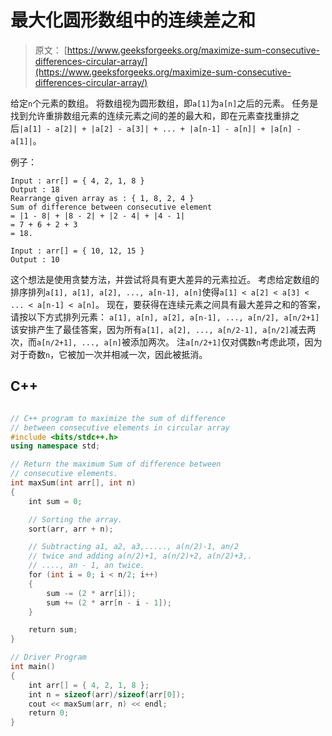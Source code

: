 # 最大化圆形数组中的连续差之和

> 原文： [https://www.geeksforgeeks.org/maximize-sum-consecutive-differences-circular-array/](https://www.geeksforgeeks.org/maximize-sum-consecutive-differences-circular-array/)

给定`n`个元素的数组。 将数组视为圆形数组，即`a[1]`为`a[n]`之后的元素。 任务是找到允许重排数组元素的连续元素之间的差的最大和，即在元素查找重排之后`|a[1] - a[2]| + |a[2] - a[3]| + ... + |a[n-1] - a[n]| + |a[n] - a[1]|`。

例子：

```
Input : arr[] = { 4, 2, 1, 8 }
Output : 18
Rearrange given array as : { 1, 8, 2, 4 }
Sum of difference between consecutive element
= |1 - 8| + |8 - 2| + |2 - 4| + |4 - 1|
= 7 + 6 + 2 + 3
= 18.

Input : arr[] = { 10, 12, 15 }
Output : 10

```



这个想法是使用贪婪方法，并尝试将具有更大差异的元素拉近。
考虑给定数组的排序排列`a[1], a[1], a[2], ..., a[n-1], a[n]`使得`a[1] < a[2] < a[3] < ... < a[n-1] < a[n]`。
现在，要获得在连续元素之间具有最大差异之和的答案，请按以下方式排列元素：
`a[1], a[n], a[2], a[n-1], ..., a[n/2], a[n/2+1]`
该安排产生了最佳答案，因为所有`a[1], a[2], ..., a[n/2-1], a[n/2]`减去两次，而`a[n/2+1], ..., a[n]`被添加两次。
注`a[n/2+1]`仅对偶数`n`考虑此项，因为对于奇数`n`，它被加一次并相减一次，因此被抵消。

## C++ 

```cpp

// C++ program to maximize the sum of difference 
// between consecutive elements in circular array 
#include <bits/stdc++.h> 
using namespace std; 

// Return the maximum Sum of difference between 
// consecutive elements. 
int maxSum(int arr[], int n) 
{ 
    int sum = 0; 

    // Sorting the array. 
    sort(arr, arr + n); 

    // Subtracting a1, a2, a3,....., a(n/2)-1, an/2 
    // twice and adding a(n/2)+1, a(n/2)+2, a(n/2)+3,. 
    // ...., an - 1, an twice. 
    for (int i = 0; i < n/2; i++) 
    { 
        sum -= (2 * arr[i]); 
        sum += (2 * arr[n - i - 1]); 
    } 

    return sum; 
} 

// Driver Program 
int main() 
{ 
    int arr[] = { 4, 2, 1, 8 }; 
    int n = sizeof(arr)/sizeof(arr[0]); 
    cout << maxSum(arr, n) << endl; 
    return 0; 
} 

```
